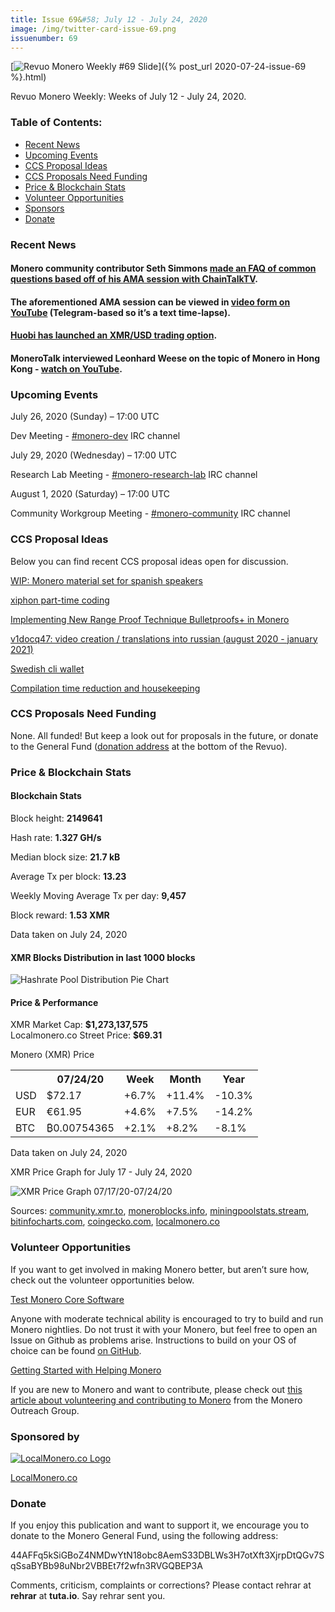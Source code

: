 ```yaml
---
title: Issue 69&#58; July 12 - July 24, 2020
image: /img/twitter-card-issue-69.png
issuenumber: 69
---
```

[<img src="/img/img-issue69.png" alt="Revuo Monero Weekly #69 Slide" class="img-lead">]({% post_url 2020-07-24-issue-69 %}.html)

<p class="text-lead">Revuo Monero Weekly: Weeks of July 12 - July 24, 2020.</p>
<!--more-->

<h3>Table of Contents:</h3>
<ul class="contents">
    <li><a href="#news">Recent News</a></li>
    <li><a href="#events">Upcoming Events</a></li>
    <li><a href="#ideas">CCS Proposal Ideas</a></li>
    <li><a href="#proposals">CCS Proposals Need Funding</a></li>
    <li><a href="#stats">Price & Blockchain Stats</a></li>
    <li><a href="#volunteer">Volunteer Opportunities</a></li>
    <li><a href="#sponsor">Sponsors</a></li>
    <li><a href="#donate">Donate</a></li>
</ul>

<h3 id="news">Recent News</h3>

<div class="newsbyte">
    <h4>Monero community contributor Seth Simmons <a href="https://github.com/sethsimmons/Miscellaneous-Monero/blob/master/Monero%20FAQ.pdf" target="_blank">made an FAQ of common questions based off of his AMA session with ChainTalkTV</a>.</h4>
</div>

<div class="newsbyte">
    <h4>The aforementioned AMA session can be viewed in <a href="https://youtu.be/MoISaCm4l-s" target="_blank">video form on YouTube</a> (Telegram-based so it’s a text time-lapse).</h4>
</div>

<div class="newsbyte">
    <h4><a href="https://www.reddit.com/r/Monero/comments/hvqk75/xmrusd_is_listed_on_huobi/" target="_blank">Huobi has launched an XMR/USD trading option</a>.</h4>
</div>

<div class="newsbyte">
    <h4>MoneroTalk interviewed Leonhard Weese on the topic of Monero in Hong Kong - <a href="https://youtu.be/RuzNhzaNzCo" target="_blank">watch on YouTube</a>.</h4>
</div>

<h3 id="events">Upcoming Events</h3>

<div class="event">
    <p class="date" markdown="1">July 26, 2020 (Sunday) – 17:00 UTC</p>
    <p markdown="1">Dev Meeting - <a href="irc://chat.freenode.net/#monero-dev" target="_blank">#monero-dev</a> IRC channel</p>
</div>

<div class="event">
    <p class="date" markdown="1">July 29, 2020 (Wednesday) – 17:00 UTC</p>
    <p markdown="1">Research Lab Meeting - <a href="irc://chat.freenode.net/#monero-research-lab" target="_blank">#monero-research-lab</a> IRC channel</p>
</div>

<div class="event">
    <p class="date" markdown="1">August 1, 2020 (Saturday) – 17:00 UTC</p>
    <p markdown="1">Community Workgroup Meeting - <a href="irc://chat.freenode.net/#monero-community" target="_blank">#monero-community</a> IRC channel</p>
</div>

<h3 id="ideas">CCS Proposal Ideas</h3>

<p>Below you can find recent CCS proposal ideas open for discussion.</p>

<div class="proposal">
<p><a href="https://repo.getmonero.org/monero-project/ccs-proposals/-/merge_requests/158" target="_blank">WIP: Monero material set for spanish speakers</a></p>
</div>

<div class="proposal">
<p><a href="https://repo.getmonero.org/monero-project/ccs-proposals/-/merge_requests/157" target="_blank">xiphon part-time coding</a></p>
</div>

<div class="proposal">
<p><a href="https://repo.getmonero.org/monero-project/ccs-proposals/-/merge_requests/156" target="_blank">Implementing New Range Proof Technique Bulletproofs+ in Monero</a></p>
</div>

<div class="proposal">
<p><a href="https://repo.getmonero.org/monero-project/ccs-proposals/-/merge_requests/154" target="_blank">v1docq47: video creation / translations into russian (august 2020 - january 2021)</a></p>
</div>

<div class="proposal">
<p><a href="https://repo.getmonero.org/monero-project/ccs-proposals/-/merge_requests/147" target="_blank">Swedish cli wallet</a></p>
</div>

<div class="proposal">
<p><a href="https://repo.getmonero.org/monero-project/ccs-proposals/-/merge_requests/138" target="_blank">Compilation time reduction and housekeeping</a></p>
</div>

<h3 id="proposals">CCS Proposals Need Funding</h3>

<p>None. All funded! But keep a look out for proposals in the future, or donate to the General Fund (<a href="#donate">donation address</a> at the bottom of the Revuo).</p>

<h3 id="stats">Price & Blockchain Stats</h3>

<h4 class="stat">Blockchain Stats</h4>

<div class="bcstats">
    <p>Block height: <b>2149641</b></p>
    <p>Hash rate: <b>1.327 GH/s</b></p>
    <p>Median block size: <b>21.7 kB</b></p>
    <p>Average Tx per block: <b>13.23</b></p>
    <p>Weekly Moving Average Tx per day: <b>9,457</b></p>
    <p>Block reward: <b>1.53 XMR</b></p>
</div>
<p class="note">Data taken on July 24, 2020</p>

<h4 class="stat">XMR Blocks Distribution in last 1000 blocks</h4>
<p><img src="/img/hashrate-pool-distribution-0724.png" alt="Hashrate Pool Distribution Pie Chart"/></p>

<h4 class="stat">Price & Performance</h4>

<div class="price-intro">XMR Market Cap: <b>$1,273,137,575</b><br>Localmonero.co Street Price: <b>$69.31</b></div>

<p class="table-title">Monero (XMR) Price</p>
<table class="price-table">
  <tr class="row1">
    <th></th>
    <th>07/24/20</th>
    <th>Week</th>
    <th>Month</th>
    <th>Year</th>
  </tr>
  <tr>
    <td data-th="XMR to">USD</td>
    <td data-th="07/24/20">$72.17</td>
    <td data-th="Week" class="green">+6.7%</td>
    <td data-th="Month" class="green">+11.4%</td>
    <td data-th="Year" class="red">-10.3%</td>
  </tr>
  <tr class="row3">
    <td data-th="XMR to">EUR</td>
    <td data-th="07/24/20">€61.95</td>
    <td data-th="Week" class="green">+4.6%</td>
    <td data-th="Month" class="green">+7.5%</td>
    <td data-th="Year" class="red">-14.2%</td>
  </tr>
  <tr>
    <td data-th="XMR to">BTC</td>
    <td data-th="07/24/20">₿0.00754365</td>
    <td data-th="Week" class="green">+2.1%</td>
    <td data-th="Month" class="green">+8.2%</td>
    <td data-th="Year" class="red">-8.1%</td>
  </tr>
</table>
<p class="note">Data taken on July 24, 2020</p>

<p class="table-title">XMR Price Graph for July 17 - July 24, 2020</p>

![XMR Price Graph 07/17/20-07/24/20](/img/weekly-chart-0724.png "XMR Price Graph 07/17/20-07/24/20") 

Sources: <a href="https://community.xmr.to/explorer/mainnet/" target="_blank">community.xmr.to</a>, <a href="https://moneroblocks.info/stats/transaction-stats" target="_blank">moneroblocks.info</a>, <a href="https://miningpoolstats.stream/monero" target="_blank">miningpoolstats.stream</a>, <a href="https://bitinfocharts.com/monero/" target="_blank">bitinfocharts.com</a>, <a href="https://www.coingecko.com/" target="_blank">coingecko.com</a>, <a href="https://localmonero.co/" target="_blank">localmonero.co</a>

<h3 id="volunteer">Volunteer Opportunities</h3>

<p>If you want to get involved in making Monero better, but aren’t sure how, check out the volunteer opportunities below.</p>

<div class="newsbyte">
    <p class="date"><a href="https://github.com/monero-project/monero" target="_blank">Test Monero Core Software</a></p>
    <p>Anyone with moderate technical ability is encouraged to try to build and run Monero nightlies. Do not trust it with your Monero, but feel free to open an Issue on Github as problems arise. Instructions to build on your OS of choice can be found <a href="https://github.com/monero-project/monero#compiling-monero-from-source" target="_blank">on GitHub</a>. </p>
</div>

<div class="newsbyte">
    <p class="date"><a href="https://github.com/monero-project/monero" target="_blank">Getting Started with Helping Monero</a></p>
    <p>If you are new to Monero and want to contribute, please check out <a href="https://www.monerooutreach.org/stories/getting-started-helping-monero.php" target="_blank">this article about volunteering and contributing to Monero</a> from the Monero Outreach Group. </p>
</div>

<h3 id="sponsor">Sponsored by</h3>

<p><a href="https://localmonero.co/" target="_blank"><img src="/img/localmonero-logo.png" alt="LocalMonero.co Logo" class="localmonero"></a></p>

<p class="text-center"><a href="https://localmonero.co/" target="_blank">LocalMonero.co</a></p>

<h3 id="donate">Donate</h3>

<p markdown="1">If you enjoy this publication and want to support it, we encourage you to donate to the Monero General Fund, using the following address:</p>

<p class="address" markdown="1">44AFFq5kSiGBoZ4NMDwYtN18obc8AemS33DBLWs3H7otXft3XjrpDtQGv7SqSsaBYBb98uNbr2VBBEt7f2wfn3RVGQBEP3A</p>

<!--p><a href="monero:44AFFq5kSiGBoZ4NMDwYtN18obc8AemS33DBLWs3H7otXft3XjrpDtQGv7SqSsaBYBb98uNbr2VBBEt7f2wfn3RVGQBEP3A" class="qr"><img src="/img/donate-monero.png"></a></p-->

Comments, criticism, complaints or corrections? Please contact rehrar at **rehrar** at **tuta.io**. Say rehrar sent you.